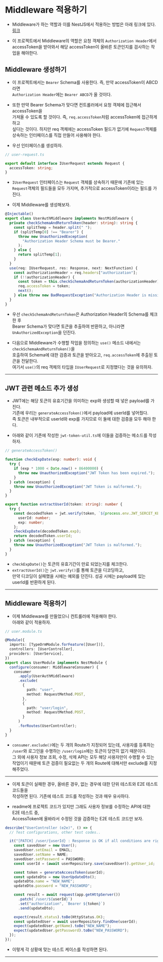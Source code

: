 <h1>Middleware 적용하기</h1>

- Middleware가 하는 역할과 이를 NestJS에서 적용하는 방법은 아래 링크에 있다.  
  <a href="https://github.com/sangwoo-98/Study/blob/master/NestJS/Middleware%20%EC%A0%81%EC%9A%A9%ED%95%98%EA%B8%B0.md">링크</a>

- 이 프로젝트에서 Middleware의 역할은 요청 객체의 `Authorization Header`에서  
  accessToken을 받아와서 해당 accessToken이 올바른 토큰인지를 검사하는 작업을 해야한다.

<h2>Middleware 생성하기</h2>

- 이 프로젝트에서는 `Bearer` Schema를 사용한다. 즉, 만약 accessToken이 ABCD라면  
  `Authorization Header`에는 `Bearer ABCD`가 올 것이다.
- 또한 만약 Bearer Schema가 맞다면 컨트롤러에서 요청 객체에 접근해서 accessToken을  
  가져올 수 있도록 할 것이다. 즉, `req.accessToken`처럼 accessToken에 접근하게 하고  
  싶다는 것이다. 하지만 req 객체에는 accessToken 필드가 없기에 `Request`객체를  
  상속하는 인터페이스를 직접 만들어 사용해야 한다.

- 우선 인터페이스를 생성하자.

```ts
// user-request.ts

export default interface IUserRequest extends Request {
  accessToken: string;
}
```

- `IUserRequest` 인터페이스는 `Request` 객체를 상속하기 때문에 기존에 있는  
  `Request`객체의 필드들을 모두 가지며, 추가적으로 accessToken이라는 필드를 가진다.

- 이제 Middleware를 생성해보자.

```ts
@Injectable()
export class UserAuthMiddleware implements NestMiddleware {
  private checkSchemaAndReturnToken(header: string): string {
    const splitTemp = header.split(" ");
    if (splitTemp[0] !== "Bearer") {
      throw new UnauthorizedException(
        "Authorization Header Schema must be Bearer."
      );
    } else {
      return splitTemp[1];
    }
  }
  use(req: IUserRequest, res: Response, next: NextFunction) {
    const authorizationHeader = req.headers["authorization"];
    if (!!authorizationHeader) {
      const token = this.checkSchemaAndReturnToken(authorizationHeader);
      req.accessToken = token;
      next();
    } else throw new BadRequestException("Authorization Header is missing.");
  }
}
```

- 우선 `checkSchemaAndReturnToken`은 Authorization Header의 Schema를 체크한 후  
  Bearer Schema가 맞다면 토큰을 추출하여 반환하고, 아니라면 `UnAuthorizedException`을 던진다.

- 다음으로 Middleware가 수행할 작업을 정의하는 `use()` 메소드 내에서는 `checkSchemaAndReturnToken()`을  
 호출하여 Schema에 대한 검증과 토큰을 받아오고, `req.accessToken`에 추출된 토큰을 전달한다.  
 여기서 `use()`의 req 객체의 타입을 `IUserRequest`로 지정했다는 것을 유의하자.
<hr/>

<h2>JWT 관련 메소드 추가 생성</h2>

- JWT에는 해당 토큰의 유효기간을 의미하는 exp와 생성할 때 넣은 payload를 가진다.  
  기존에 우리는 `generateAccessToken()`에서 payload에 userId를 넣어줬다.  
  즉 토큰은 내부적으로 userId와 exp를 가지므로 이 둘에 대한 검증을 모두 해야 한다.

- 아래와 같이 기존에 작성한 `jwt-token-util.ts`에 이들을 검증하는 메소드를 작성하자.

```ts
// generateAccessToken()

function checkExpDate(exp: number): void {
  try {
    if (exp * 1000 < Date.now() + 86400000) {
      throw new UnauthorizedException("JWT Token has been expired.");
    }
  } catch (exception) {
    throw new UnauthorizedException("JWT Token is malformed.");
  }
}

export function extractUserId(token: string): number {
  try {
    const decodedToken = jwt.verify(token, `${process.env.JWT_SERCET_KEY}`) as {
      userId: number;
      exp: number;
    };
    checkExpDate(decodedToken.exp);
    return decodedToken.userId;
  } catch (exception) {
    throw new UnauthorizedException("JWT Token is malformed.");
  }
}
```

- `checkExpDate()`는 토큰의 유효기간이 만료 되었는지를 체크한다.
- `extractUserId()`는 `jwt.verify()`를 통해 토큰을 디코딩하고,  
  만약 디코딩이 실패했을 시에는 예외를 던진다. 성공 시에는 payload에 있는  
  userId를 반환하게 된다.

<hr/>

<h2>Middleware 적용하기</h2>

- 이제 Middleware를 만들었으니 컨트롤러에 적용해야 한다.  
  아래와 같이 적용하자.

```ts
// user.module.ts

@Module({
  imports: [TypeOrmModule.forFeature([User])],
  controllers: [UserController],
  providers: [UserService],
})
export class UserModule implements NestModule {
  configure(consumer: MiddlewareConsumer) {
    consumer
      .apply(UserAuthMiddleware)
      .exclude(
        {
          path: "user",
          method: RequestMethod.POST,
        },
        {
          path: "user/login",
          method: RequestMethod.POST,
        }
      )
      .forRoutes(UserController);
  }
}
```

- `consumer.exclude()`에는 두 개의 Route가 지정되어 있는데, 사용자를 등록하는  
  `/user`와 로그인을 수행하는 `/user/login`에는 토큰이 당연히 없기 때문이다.  
  그 외에 사용자 정보 조회, 수정, 삭제 API는 모두 해당 사용자만이 수행할 수 있는  
  작업이기 때문에 토큰 검증이 필요없는 두 개의 Route에 대해서만 exclude를 지정해주었다.

<hr/>

- 이제 토큰이 실패한 경우, 올바른 경우, 없는 경우에 대한 단위 테스트와 E2E 테스트 코드들을  
  작성하면 된다. 기존에 테스트 코드를 작성하는 것과 매우 유사하다.

- readme에 프로젝트 코드가 있지만 그래도 사용자 정보를 수정하는 API에 대한 E2E 테스트 중,  
  AccessToken에 올바라서 수정된 것을 검증하는 E2E 테스트 코드만 보자.

```ts
describe("UserController (e2e)", () => {
  // Test configurations, other test codes..

  it("[PATCH] /user/{userId} : Response is OK if all conditions are right", async () => {
    const savedUser = new User();
    savedUser.setEmail = EMAIL;
    savedUser.setName = NAME;
    savedUser.setPassword = PASSWORD;
    const userId = (await userRepository.save(savedUser)).getUser_id;

    const token = generateAccessToken(userId);
    const updateDto = new UserUpdateDto();
    updateDto.name = "NEW_NAME";
    updateDto.password = "NEW_PASSWORD";

    const result = await request(app.getHttpServer())
      .patch(`/user/${userId}`)
      .set("authorization", `Bearer ${token}`)
      .send(updateDto);

    expect(result.status).toBe(HttpStatus.OK);
    const updatedUser = await userRepository.findOne(userId);
    expect(updatedUser.getName).toBe("NEW_NAME");
    expect(updatedUser.getPassword).toBe("NEW_PASSWORD");
  });
});
```

- 이렇게 각 상황에 맞는 테스트 케이스를 작성하면 된다.
<hr/>
